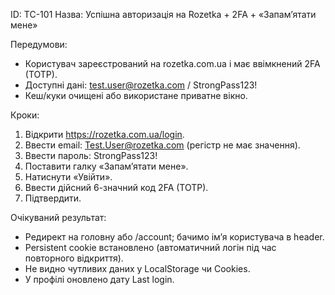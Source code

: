 ID: TC-101
Назва: Успішна авторизація на Rozetka + 2FA + «Запам’ятати мене»

Передумови:
- Користувач зареєстрований на rozetka.com.ua і має ввімкнений 2FA (TOTP).
- Доступні дані: test.user@rozetka.com / StrongPass123!
- Кеш/куки очищені або використане приватне вікно.

Кроки:
1. Відкрити https://rozetka.com.ua/login.
2. Ввести email: Test.User@rozetka.com (регістр не має значення).
3. Ввести пароль: StrongPass123!
4. Поставити галку «Запам’ятати мене».
5. Натиснути «Увійти».
6. Ввести дійсний 6-значний код 2FA (TOTP).
7. Підтвердити.

Очікуваний результат:
- Редирект на головну або /account; бачимо ім’я користувача в header.
- Persistent cookie встановлено (автоматичний логін під час повторного відкриття).
- Не видно чутливих даних у LocalStorage чи Cookies.
- У профілі оновлено дату Last login.
